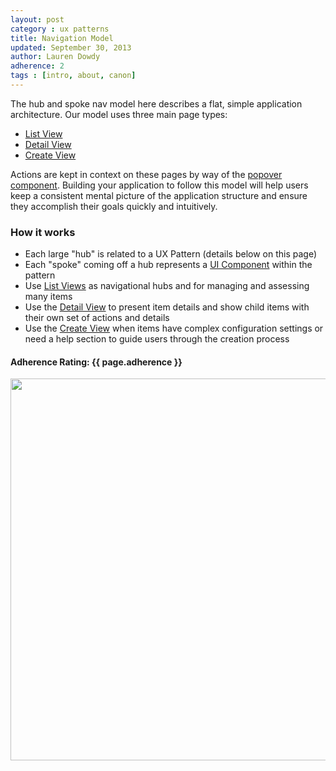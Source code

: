 ```yaml
---
layout: post
category : ux patterns
title: Navigation Model
updated: September 30, 2013
author: Lauren Dowdy
adherence: 2
tags : [intro, about, canon]
---
```


<div class="rs-row">
  <div class="span-3">
    <p>The hub and spoke nav model here describes a flat, simple application architecture. Our model uses three main page types:</p>
    <ul>
      <li><a href="#list-view">List View</a></li>
      <li><a href="#detail-view">Detail View</a></li>
      <li><a href="#create-view">Create View</a></li>
    </ul>
    <p>Actions are kept in context on these pages by way of the <a href="/ui-components/#popover">popover component</a>. Building your application to follow this model will help users keep a consistent mental picture of the application structure and ensure they accomplish their goals quickly and intuitively. </p>
    <h3>How it works</h3>
    <ul>
      <li>Each large "hub" is related to a UX Pattern (details below on this page)</li>
      <li>Each "spoke" coming off a hub represents a <a href="{{ site.baseurl }}/ui-components">UI Component</a> within the pattern</li>
      <li>Use <a target="blank" href="{{ site.baseurl }}/demos">List Views</a> as navigational hubs and for managing and assessing many items</li>
      <li>Use the <a href="#detail-view">Detail View</a> to present item details and show child items with their own set of actions and details</li>
      <li>Use the <a href="#create-view">Create View</a> when items have complex configuration settings or need a help section to guide users through the creation process</li>
    </ul>
    <h4>Adherence Rating: {{ page.adherence }} <span class="rs-icon-help tip" title="{{ site.adherenceRatings[page.adherence] | escape }}"></span></h4>
  </div>
  <div class="span-8">
    <img src="http://d6028ae8eb433bfc9fc7-a4c1bfca948fa9e57440a42732196fcf.r55.cf1.rackcdn.com/Screen%20Shot%202013-09-30%20at%204.49.55%20PM.png" height="611" width="874">
  </div>
</div>



